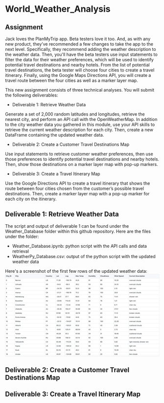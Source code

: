 # World_Weather_Analysis

## Assignment
Jack loves the PlanMyTrip app. Beta testers love it too. And, as with any new product, they’ve recommended a few changes to take the app to the next level. Specifically, they recommend adding the weather description to the weather data. Then, you'll have the beta testers use input statements to filter the data for their weather preferences, which will be used to identify potential travel destinations and nearby hotels. From the list of potential travel destinations, the beta tester will choose four cities to create a travel itinerary. Finally, using the Google Maps Directions API, you will create a travel route between the four cities as well as a marker layer map.

This new assignment consists of three technical analyses. You will submit the following deliverables:
- Deliverable 1: Retrieve Weather Data

Generate a set of 2,000 random latitudes and longitudes, retrieve the nearest city, and perform an API call with the OpenWeatherMap. In addition to the city weather data you gathered in this module, use your API skills to retrieve the current weather description for each city. Then, create a new DataFrame containing the updated weather data.

- Deliverable 2: Create a Customer Travel Destinations Map

Use input statements to retrieve customer weather preferences, then use those preferences to identify potential travel destinations and nearby hotels. Then, show those destinations on a marker layer map with pop-up markers.

- Deliverable 3: Create a Travel Itinerary Map

Use the Google Directions API to create a travel itinerary that shows the route between four cities chosen from the customer’s possible travel destinations. Then, create a marker layer map with a pop-up marker for each city on the itinerary.

## Deliverable 1: Retrieve Weather Data
The script and output of deliverable 1 can be found under the Weather_Database folder within this github repository. Here are the files under the folder: 
- Weather_Database.ipynb: python script with the API calls and data retrieval 
- WeatherPy_Database.csv: output of the python script with the updated weather data 

Here's a screenshot of the first few rows of the updated weather data:
![](Weather_Database/DataBase.png)

## Deliverable 2: Create a Customer Travel Destinations Map

## Deliverable 3: Create a Travel Itinerary Map


